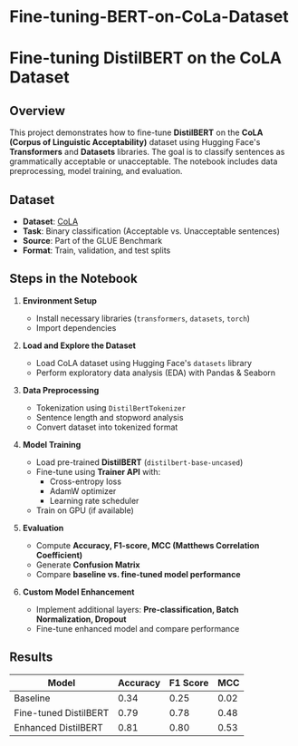 # Fine-tuning-BERT-on-CoLa-Dataset

# Fine-tuning DistilBERT on the CoLA Dataset

## Overview
This project demonstrates how to fine-tune **DistilBERT** on the **CoLA (Corpus of Linguistic Acceptability)** dataset using Hugging Face's **Transformers** and **Datasets** libraries. The goal is to classify sentences as grammatically acceptable or unacceptable. The notebook includes data preprocessing, model training, and evaluation.

## Dataset
- **Dataset**: [CoLA](https://gluebenchmark.com/tasks)
- **Task**: Binary classification (Acceptable vs. Unacceptable sentences)
- **Source**: Part of the GLUE Benchmark
- **Format**: Train, validation, and test splits

## Steps in the Notebook
1. **Environment Setup**
   - Install necessary libraries (`transformers`, `datasets`, `torch`)
   - Import dependencies

2. **Load and Explore the Dataset**
   - Load CoLA dataset using Hugging Face's `datasets` library
   - Perform exploratory data analysis (EDA) with Pandas & Seaborn

3. **Data Preprocessing**
   - Tokenization using `DistilBertTokenizer`
   - Sentence length and stopword analysis
   - Convert dataset into tokenized format

4. **Model Training**
   - Load pre-trained **DistilBERT** (`distilbert-base-uncased`)
   - Fine-tune using **Trainer API** with:
     - Cross-entropy loss
     - AdamW optimizer
     - Learning rate scheduler
   - Train on GPU (if available)

5. **Evaluation**
   - Compute **Accuracy, F1-score, MCC (Matthews Correlation Coefficient)**
   - Generate **Confusion Matrix**
   - Compare **baseline vs. fine-tuned model performance**

6. **Custom Model Enhancement**
   - Implement additional layers: **Pre-classification, Batch Normalization, Dropout**
   - Fine-tune enhanced model and compare performance

## Results
| Model | Accuracy | F1 Score | MCC |
|--------|----------|---------|------|
| Baseline | 0.34 | 0.25 | 0.02 |
| Fine-tuned DistilBERT | 0.79 | 0.78 | 0.48 |
| Enhanced DistilBERT | 0.81 | 0.80 | 0.53 |
